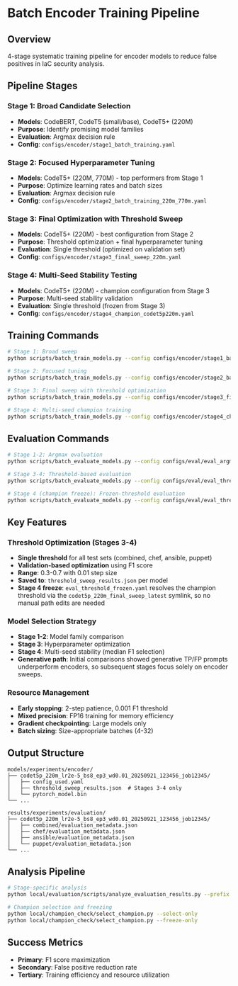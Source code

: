 # Batch Encoder Training Pipeline

## Overview

4-stage systematic training pipeline for encoder models to reduce false positives in IaC security analysis.

## Pipeline Stages

### Stage 1: Broad Candidate Selection
- **Models**: CodeBERT, CodeT5 (small/base), CodeT5+ (220M)
- **Purpose**: Identify promising model families
- **Evaluation**: Argmax decision rule
- **Config**: `configs/encoder/stage1_batch_training.yaml`

### Stage 2: Focused Hyperparameter Tuning  
- **Models**: CodeT5+ (220M, 770M) - top performers from Stage 1
- **Purpose**: Optimize learning rates and batch sizes
- **Evaluation**: Argmax decision rule
- **Config**: `configs/encoder/stage2_batch_training_220m_770m.yaml`

### Stage 3: Final Optimization with Threshold Sweep
- **Models**: CodeT5+ (220M) - best configuration from Stage 2
- **Purpose**: Threshold optimization + final hyperparameter tuning
- **Evaluation**: Single threshold (optimized on validation set)
- **Config**: `configs/encoder/stage3_final_sweep_220m.yaml`

### Stage 4: Multi-Seed Stability Testing
- **Models**: CodeT5+ (220M) - champion configuration from Stage 3
- **Purpose**: Multi-seed stability validation
- **Evaluation**: Single threshold (frozen from Stage 3)
- **Config**: `configs/encoder/stage4_champion_codet5p220m.yaml`

## Training Commands

```bash
# Stage 1: Broad sweep
python scripts/batch_train_models.py --config configs/encoder/stage1_batch_training.yaml

# Stage 2: Focused tuning
python scripts/batch_train_models.py --config configs/encoder/stage2_batch_training_220m_770m.yaml

# Stage 3: Final sweep with threshold optimization
python scripts/batch_train_models.py --config configs/encoder/stage3_final_sweep_220m.yaml

# Stage 4: Multi-seed champion training
python scripts/batch_train_models.py --config configs/encoder/stage4_champion_codet5p220m.yaml
```

## Evaluation Commands

```bash
# Stage 1-2: Argmax evaluation
python scripts/batch_evaluate_models.py --config configs/eval/eval_argmax.yaml

# Stage 3-4: Threshold-based evaluation
python scripts/batch_evaluate_models.py --config configs/eval/eval_threshold.yaml

# Stage 4 (champion freeze): Frozen-threshold evaluation
python scripts/batch_evaluate_models.py --config configs/eval/eval_threshold_frozen.yaml
```

## Key Features

### Threshold Optimization (Stages 3-4)
- **Single threshold** for all test sets (combined, chef, ansible, puppet)
- **Validation-based optimization** using F1 score
- **Range**: 0.3-0.7 with 0.01 step size
- **Saved to**: `threshold_sweep_results.json` per model
- **Stage 4 freeze**: `eval_threshold_frozen.yaml` resolves the champion threshold via the `codet5p_220m_final_sweep_latest` symlink, so no manual path edits are needed

### Model Selection Strategy
- **Stage 1-2**: Model family comparison
- **Stage 3**: Hyperparameter optimization
- **Stage 4**: Multi-seed stability (median F1 selection)
- **Generative path**: Initial comparisons showed generative TP/FP prompts underperform encoders, so subsequent stages focus solely on encoder sweeps.

### Resource Management
- **Early stopping**: 2-step patience, 0.001 F1 threshold
- **Mixed precision**: FP16 training for memory efficiency
- **Gradient checkpointing**: Large models only
- **Batch sizing**: Size-appropriate batches (4-32)

## Output Structure

```
models/experiments/encoder/
├── codet5p_220m_lr2e-5_bs8_ep3_wd0.01_20250921_123456_job12345/
│   ├── config_used.yaml
│   ├── threshold_sweep_results.json  # Stages 3-4 only
│   └── pytorch_model.bin
└── ...

results/experiments/evaluation/
├── codet5p_220m_lr2e-5_bs8_ep3_wd0.01_20250921_123456_job12345/
│   ├── combined/evaluation_metadata.json
│   ├── chef/evaluation_metadata.json
│   ├── ansible/evaluation_metadata.json
│   └── puppet/evaluation_metadata.json
└── ...
```

## Analysis Pipeline

```bash
# Stage-specific analysis
python local/evaluation/scripts/analyze_evaluation_results.py --prefix codet5p_220m_champion_

# Champion selection and freezing
python local/champion_check/select_champion.py --select-only
python local/champion_check/select_champion.py --freeze-only
```

## Success Metrics

- **Primary**: F1 score maximization
- **Secondary**: False positive reduction rate
- **Tertiary**: Training efficiency and resource utilization
